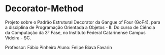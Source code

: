 # Decorator-Method

Projeto sobre o Padrão Estrutural Decorator da Gangue of Four (GoF4), para a disciplina de Programação Orientada a Objetos - II. Do curso de Ciência da Computação da 3° Fase, no Instituto Federal Catarinense Campus Videira - SC.

Professor: Fábio Pinheiro Aluno: Felipe Biava Favarin
